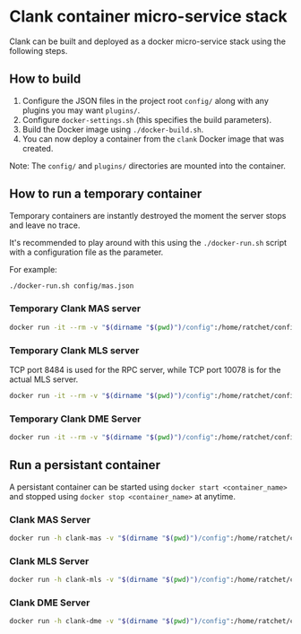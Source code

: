 # Clank container micro-service stack

Clank can be built and deployed as a docker micro-service stack using the
following steps.

## How to build

1. Configure the JSON files in the project root `config/` along with any plugins
   you may want `plugins/`.
2. Configure `docker-settings.sh` (this specifies the build parameters).
2. Build the Docker image using `./docker-build.sh`.
3. You can now deploy a container from the `clank` Docker image that was created.

Note: The `config/` and `plugins/` directories are mounted into the container.

## How to run a temporary container

Temporary containers are instantly destroyed the moment the server stops and leave no trace.

It's recommended to play around with this using the `./docker-run.sh` script with a configuration file as the parameter.

For example:

```bash
./docker-run.sh config/mas.json
```

### Temporary Clank MAS server
```bash
docker run -it --rm -v "$(dirname "$(pwd)")/config":/home/ratchet/config:ro -v "$(dirname "$(pwd)")/plugins":/home/ratchet/plugins:ro -p 10075:10075/tcp -e CLANK_MEM_INIT=512m -e CLANK_MEM_MAX=1024m -e CLANK_CONFIG=config/mas.json clank
```

### Temporary Clank MLS server
TCP port 8484 is used for the RPC server, while TCP port 10078 is for the actual MLS server.
```bash
docker run -it --rm -v "$(dirname "$(pwd)")/config":/home/ratchet/config:ro -v "$(dirname "$(pwd)")/plugins":/home/ratchet/plugins:ro -p 8484:8484/tcp -p 10078:10078/tcp -e CLANK_MEM_INIT=512m -e CLANK_MEM_MAX=1024m -e CLANK_CONFIG=config/mls.json clank
```

### Temporary Clank DME Server
```bash
docker run -it --rm -v "$(dirname "$(pwd)")/config":/home/ratchet/config:ro -v "$(dirname "$(pwd)")/plugins":/home/ratchet/plugins:ro -p 10079:10079/tcp -p 51000:51000/udp -e CLANK_MEM_INIT=512m -e CLANK_MEM_MAX=1024m -e CLANK_CONFIG=config/dme.json clank
```

## Run a persistant container

A persistant container can be started using `docker start <container_name>` and stopped using `docker stop <container_name>` at anytime.


### Clank MAS Server
```bash
docker run -h clank-mas -v "$(dirname "$(pwd)")/config":/home/ratchet/config:ro -v "$(dirname "$(pwd)")/plugins":/home/ratchet/plugins:ro -p 10075:10075/tcp -e CLANK_MEM_INIT=512m -e CLANK_MEM_MAX=1024m -e CLANK_CONFIG=config/mas.json --name clank-mas clank
```

### Clank MLS Server
```bash
docker run -h clank-mls -v "$(dirname "$(pwd)")/config":/home/ratchet/config:ro -v "$(dirname "$(pwd)")/plugins":/home/ratchet/plugins:ro -p 8484:8484/tcp -p 10078:10078/tcp -e CLANK_MEM_INIT=512m -e CLANK_MEM_MAX=1024m -e CLANK_CONFIG=config/mls.json --name clank-mls clank
```

### Clank DME Server
```bash
docker run -h clank-dme -v "$(dirname "$(pwd)")/config":/home/ratchet/config:ro -v "$(dirname "$(pwd)")/plugins":/home/ratchet/plugins:ro -p 10079:10079/tcp -p 51000:51000/udp -e CLANK_MEM_INIT=1024m -e CLANK_MEM_MAX=2048m -e CLANK_CONFIG=config/dme.json --name clank-dme clank
```

